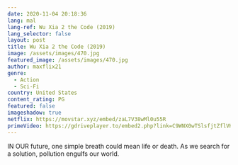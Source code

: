 ```yaml
---
date: 2020-11-04 20:18:36
lang: mal
lang-ref: Wu Xia 2 the Code (2019)
lang_selector: false
layout: post
title: Wu Xia 2 the Code (2019)
image: /assets/images/470.jpg
featured_image: /assets/images/470.jpg
author: maxflix21
genre:
  - Action
  - Sci-Fi
country: United States
content_rating: PG
featured: false
imageshadow: true
netflix: https://movstar.xyz/embed/zaL7V38wMl0u55R
primeVideo: https://gdriveplayer.to/embed2.php?link=C9WNX0wTSlsfjtZflVHmqg4lSlKPDCkwcn2aboRTjj%252F7axC4EhTA7U%252FOxYCahwh4fE%252FCB%252Bu%252BNTSlewy6HiTMxD4kQxnNyOrlTL3xG8n6JnD6WjrFTOP2k3M2TG%252FehbkEyxSiSMmCgY2sJW6S5aj%252BpFzBSyIER5Nu30TMyiZ9Ju7eOR662fcXsvvMO7XssBefhIvownrUIy1caOevusDOs0ormSJK4Us7t7q3TMpJiDuEK%252Bv1ogSIF5GiXZ%252B2TO%252BHwqKduka7OLemXfjSGtEZft
---
```

IN OUR future, one simple breath could mean life or death. As we search for a solution, pollution engulfs our world.